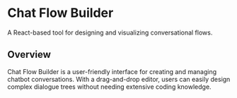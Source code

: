 # Chat Flow Builder

A React-based tool for designing and visualizing conversational flows.

## Overview

Chat Flow Builder is a user-friendly interface for creating and managing chatbot conversations. With a drag-and-drop editor, users can easily design complex dialogue trees without needing extensive coding knowledge.

